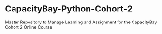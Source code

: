 # CapacityBay-Python-Cohort-2
Master Repository to Manage Learning and Assignment for the CapacityBay Cohort 2 Online Course
